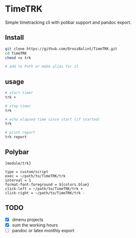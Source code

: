 # TimeTRK

Simple timetracking cli with polibar support and pandoc export.

## Install

``` bash
git clone https://github.com/OroszBalint/TimeTRK.git
cd TimeTRK
chmod +x trk

# add to Path or make alias for it
```

## usage

``` bash
# start timer
trk +

# stop timer
trk -

# echo elapsed time since start (if started)
trk

# print report
trk report
```

## Polybar

``` config
[module/trk]

type = custom/script
exec = ~/path/to/TimeTRK/trk
interval = 1
format-font-foreground = ${colors.blue}
click-left = ~/path/to/TimeTRK/trk +
click-right = ~/path/to/TimeTRK/trk -
```

## TODO

- [x] dmenu projects
- [x] sum the working hours
- [ ] pandoc or latex monthly export
